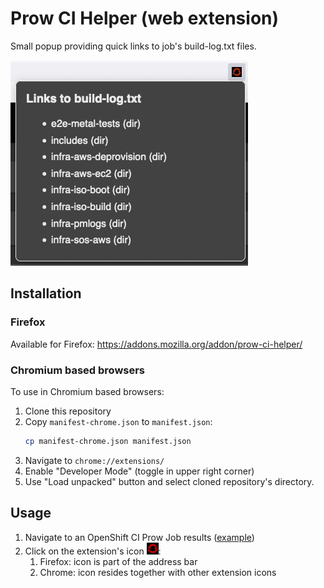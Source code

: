 # Prow CI Helper (web extension)

Small popup providing quick links to job's build-log.txt files.

![Example](./docs/popup.png)

## Installation

### Firefox

Available for Firefox: https://addons.mozilla.org/addon/prow-ci-helper/

### Chromium based browsers

To use in Chromium based browsers:
1. Clone this repository
2. Copy `manifest-chrome.json` to `manifest.json`:
   ```sh
   cp manifest-chrome.json manifest.json
   ```
3. Navigate to `chrome://extensions/`
4. Enable "Developer Mode" (toggle in upper right corner)
5. Use "Load unpacked" button and select cloned repository's directory.

## Usage

1. Navigate to an OpenShift CI Prow Job results ([example](https://prow.ci.openshift.org/view/gs/test-platform-results/logs/periodic-ci-openshift-microshift-release-4.19-periodics-e2e-aws-tests-bootc-nightly/1907976660582404096))
1. Click on the extension's icon ![prow](./icons/prow-19.png):
   1. Firefox: icon is part of the address bar
   1. Chrome: icon resides together with other extension icons
